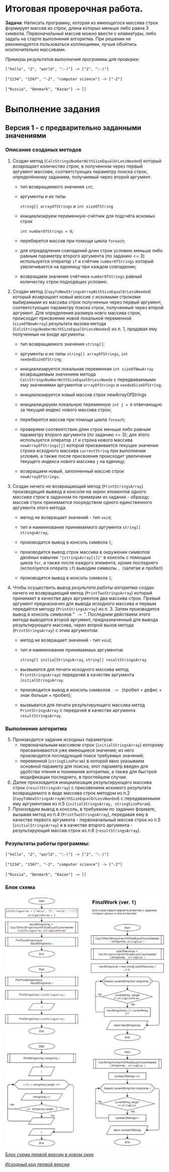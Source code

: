 # Итоговая проверочная работа.

**Задача:** Написать программу, которая из имеющегося массива строк формирует массив из строк, длина которых меньше либо равна 3 символа. Первоначальный массив можно ввести с клавиатуры, либо задать на старте выполнения алгоритма. При решении не рекомендуется пользоваться коллекциями, лучше обойтись исключительно массивами.

_Примеры результатов выполнения программы для проверки:_

    ["hello", "2", "world", ":-)"] -> ["2", ":-)"]

    ["1234", "1567", "-2", "computer science"] -> ["-2"]

    ["Russia", "Denmark", "Kazan"] -> []


# Выполнение задания 

## Версия 1 - с предварительно заданными значениями

### Описание созданых методов

1. Создан метод (`CalcStringsNumberWithSizeEqualOrLessNeeded`) который _возвращает количество строк_, в полученном через первый аргумент массиве, соответстующих параметру поиска строк, определённому заданием, получаемый через второй аргумент.

    + тип возвращаемого значения `int`;

    + аргументы и их типы 
    
        `string[] arrayOfStrings` и `int sizeOfString`

    + инициализируем переменную-счётчик для подсчёта искомых строк

        `int numberOfStrings = 0`;

    + перебирется массив при помощи цикла 
    `foreach`;

    + для опредедления совпадений длин строк условию меньше либо равным параметру второго аргумента (по заданию <= 3) используется оператор `if` и счётчик `numberOfStrings` который увеличивается на едеиницу при каждом совпадении;

    + возвращаем значение счётчика `numberOfStrings` равный количеству строк подходящих условию.

2. Создан метод (`CopyToNewStringsArrayWithSizeEqualOrLessNeeded`) который _возвращает новый массив с искомыми строками_ выбирамыми из массива строк полученных через первый аргумент, соответстующих параметру поиска строк, получаемый через второй аргумент. Для определения размера новго массива строк, происходит присвоение новой локальной переменной (`sizeOfNewArray`) результата вызова метода (`CalcStringsNumberWithSizeEqualOrLessNeeded`) из п. 1, предавая ему полученные на входе аргументы.

    + тип возвращаемого значения `string[]`;

    + аргументы и их типы `string[] arrayOfStrings`, `int neededSizeOfString`;

    + инициализируется локальная переменная
        `int sizeOfNewArray` возвращаемым значением метода `CalcStringsNumberWithSizeEqualOrLessNeede` с передваваемыми ему значениями аргументов `arrayOfStrings` и `neededSizeOfString`;
    + инициализируется новый массив строк newArrayOfStrings
    
    + инициалицируем локальную переменную `int j = 0` отвечающую за текущий индекс нового массива строк;

   + перебирется массив при помощи цикла 
    `foreach`;

    + проверяем соотвеетствие длин строк меньше либо равным параметру второго аргумента (по заданию <= 3); для этого используется оператор `if` и строка нового массива `newArrayOfStrings[j]` которой присваивается текущее значение строки исходного массива `currentString` при выполнении условия, а также после присвоения происходит увеличение текущего индекса нового массива `j` на еденицу;

    + возвращаем новый, заполненный массив строк `newArrayOfStrings`.

3. Создан ничего не возвращающий метод (`PrintStringsArray`) производящий _выввод в консоли на экран элементов одного массива строк_ в заданном по примерам из задания - образцу; массив строк принимается посредством одного единственного аргумента этого метода.

    + метод не возвращает значений - тип `void`;

    + тип и наименование принимаемого аргумента `string[] stringsArray`;

    + производится вывод в консоль символа `[`;

    + производится вывод строк массива в окружении символов двойных кавычек `"{stringsArray[i]}"` в консоль с помощью цикла `for`, а также после каждого элемента, кроме последнего (исползуется оператр `if`) выводим символы `, `(запятая и пробел)

    + производится вывод в консоль символа `]`;


4. Чтобы осуществить _вывод результата работы алгоритма_ создан ничего не возвращающий метод (`PrintTwoStringsArray`) который принимает в качестве двух аргументов два массива строк. Превый аргумент предназначен для вывода исходного массива и первым передаётся методу (`PrintStringsArray`) из п. 3. Затем производится вывод в консоль символов "`  ->  `". Последним действием этого метода выводится второй аргумент, предназначенный для вывода результирующего массива, через второй вызов метода (`PrintStringsArray`) с этим аргументом.

    + метод не возвращает значений - тип `void`;

    + тип и наименование принимаемых аргументов:
    
        `string[] initialStringsArray`, `string[] resultStringsArray`

    + вызвыватся для печати исходного массива метод `PrintStringsArray`с передачей в качестве аргумента `initialStringsArray`.

    +  производится вывод в консоль символов `  ->  ` (пробел + дефис + знак больше + пробел);

    + вызвыватся для печати результирующего массива метод `PrintStringsArray` с передачей в качестве аргумента `resultStringsArray`.

### Выполнение алгоритма

5. Производится задание исходных параметров:
    + первоначальным массивом строк (`initialStringsArray`) которому присваюиваются уже имеющиеся значения; из него производится последующий поиск требуемых значений;
    + переменной (`stringSizeParam`) в которой явно указываем основной параметр для поиска; этот параметр введен для удобства чтения и понимания алгоритма, а также для быстрой модификации последнего, в простейшем случае.
6. Далее произовдится инициализация результирующего массива строк (`resultStringsArray`) с присовением искомого результата возвращаемого в виде массива строк методом из п.2 (`CopyToNewStringsArrayWithSizeEqualOrLessNeeded`) с передаваемыми ему аргументами из п.5 (`initialStringsArray, stringSizeParam`).
7. Произовдим вывод в консоль, в требуемом по заданию формате, вызывая метод из п.4 (`PrintTwoStringsArray`), передавая ему в качестве первого аргумента - первоначальный массив строк из п.5 (`initialStringsArray`) и в качестве второго аргумента - результирующий массив строк из п.6 (`resultStringsArray`).

### Результаты работы программы:
    ["hello", "2", "world", ":-)"] -> ["2", ":-)"]

    ["1234", "1567", "-2", "computer science"] -> ["-2"]

    ["Russia", "Denmark", "Kazan"] -> []

### Блок схема

![Блок схема первой версии](https://github.com/CovChEGG/FirstFinalWork/blob/main/BlockDiagrammV1.png)

[Блок схема первой версии в новом окне](https://github.com/CovChEGG/FirstFinalWork/blob/main/BlockDiagrammV1.png)

[Исходный код первой версии](https://github.com/CovChEGG/FirstFinalWork/blob/main/FinalWork/Program.cs)